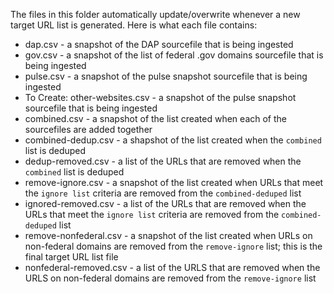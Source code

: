 The files in this folder automatically update/overwrite whenever a new target URL list is generated.  Here is what each file contains:  

* dap.csv - a snapshot of the DAP sourcefile that is being ingested
* gov.csv - a snapshot of the list of federal .gov domains sourcefile that is being ingested
* pulse.csv - a snapshot of the pulse snapshot sourcefile that is being ingested
* To Create: other-websites.csv - a snapshot of the pulse snapshot sourcefile that is being ingested
* combined.csv - a snapshot of the list created when each of the sourcefiles are added together 
* combined-dedup.csv - a shapshot of the list created when the `combined` list is deduped
* dedup-removed.csv - a list of the URLs that are removed when the `combined` list is deduped
* remove-ignore.csv - a snapshot of the list created when URLs that meet the `ignore list` criteria are removed from the `combined-deduped` list
* ignored-removed.csv - a list of the URLs that are removed when the URLs that meet the `ignore list` criteria are removed from the `combined-deduped` list
* remove-nonfederal.csv - a snapshot of the list created when URLs on non-federal domains are removed from the `remove-ignore` list; this is the final target URL list file  
* nonfederal-removed.csv - a list of the URLS that are removed when the URLS on non-federal domains are removed from the `remove-ignore` list   




